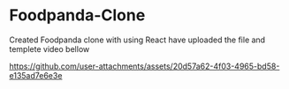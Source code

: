 # Foodpanda-Clone

Created Foodpanda clone with using React have uploaded the file and templete video bellow



https://github.com/user-attachments/assets/20d57a62-4f03-4965-bd58-e135ad7e6e3e

